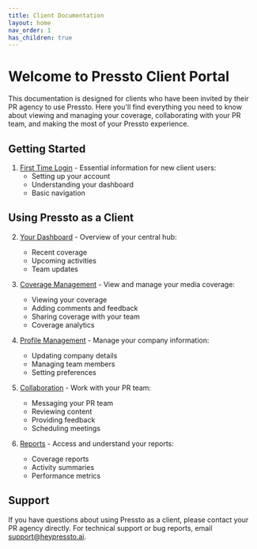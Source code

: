 ```yaml
---
title: Client Documentation
layout: home
nav_order: 1
has_children: true
---
```


# Welcome to Pressto Client Portal

This documentation is designed for clients who have been invited by their PR agency to use Pressto. Here you'll find everything you need to know about viewing and managing your coverage, collaborating with your PR team, and making the most of your Pressto experience.

## Getting Started

1. [First Time Login](getting-started/first-time-login.md) - Essential information for new client users:
   - Setting up your account
   - Understanding your dashboard
   - Basic navigation

## Using Pressto as a Client

2. [Your Dashboard](using-pressto/dashboard.md) - Overview of your central hub:

   - Recent coverage
   - Upcoming activities
   - Team updates

3. [Coverage Management](using-pressto/coverage-management.md) - View and manage your media coverage:

   - Viewing your coverage
   - Adding comments and feedback
   - Sharing coverage with your team
   - Coverage analytics

4. [Profile Management](using-pressto/profile-management.md) - Manage your company information:

   - Updating company details
   - Managing team members
   - Setting preferences

5. [Collaboration](using-pressto/collaboration.md) - Work with your PR team:

   - Messaging your PR team
   - Reviewing content
   - Providing feedback
   - Scheduling meetings

6. [Reports](using-pressto/reports.md) - Access and understand your reports:
   - Coverage reports
   - Activity summaries
   - Performance metrics

## Support

If you have questions about using Pressto as a client, please contact your PR agency directly. For technical support or bug reports, email [support@heypressto.ai](mailto:support@heypressto.ai).
